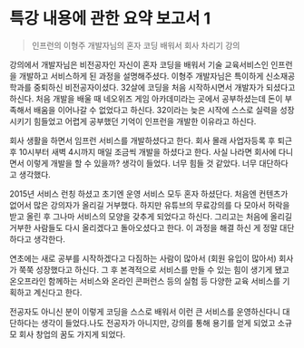 특강 내용에 관한 요약 보고서 1
=============
>인프런의 이형주 개발자님의 혼자 코딩 배워서 회사 차리기 강의

강의에서 개발자님은 비전공자인 자신이 혼자 코딩을 배워서 기술 교육서비스인 인프런을 개발하고 서비스하게 된 과정을 설명해주셨다.
이형주 개발자님은 특이하게 신소재공학과를 중퇴하신 비전공자이셨다. 32살에 코딩을 처음 시작하시면서 개발자가 되셨다고 하신다. 처음 개발을 배울 때 네오위즈 게임 아카데미라는 곳에서 공부하셨는데 돈이 부족해서 배움을 이어나갈 수 없었다고 하신다. 32이라는 늦은 시작에 스스로 실력을 성장시키기 힘들었고 어렵게 공부했던 기억이 인프런을 개발한 이유라고 하신다.

회사 생활을 하면서 임프런 서비스를 개발하셨다고 한다. 회사 몰래 사업자등록 후 퇴근 후 10시부터 새벽 4시까지 매일 조금씩 개발을 하셨다고 한다. 사실 나라면 회사에 다니면서 이렇게 개발을 할 수 있을까? 생각이 들었다. 너무 힘들 것 같았다. 너무 대단하다고 생각했다.

2015년 서비스 런칭 하셨고 초기엔 운영 서비스 모두 혼자 하셨단다. 처음엔 컨텐츠가 없어서 많은 강의자가 올리길 거부했다. 하지만 유튜브의 무료강의를 다 모아서 허락을 받고 올린 후 그나마 서비스의 모양을 갖추게 되었다고 하신다. 그리고는 처음에 올리길 거부한 사람들도 다시 올리겠다고 돌아오셨다고 한다. 이 과정을 해결 하신 게 정말 대단하다고 생각한다. 

연초에는 새로 공부를 시작하겠다고 다짐하는 사람이 많아서 (회원 유입이 많아서) 회사가 쭉쭉 성장했다고 하신다. 그 후 본격적으로 서비스를 만들 수 있는 힘이 생기게 됐고 온오프라인 함께하는 서비스와 온라인 콘퍼런스 등의 실험 등 다양한 교육 서비스를 기획하고 계신다고 한다.

전공자도 아니신 분이 이렇게 코딩을 스스로 배워서 이런 큰 서비스를 운영하신다니 대단하다는 생각이 들었다.나도 전공자가 아니지만, 강의를 통해 용기를 얻게 되었고 소규모 회사 창업의 꿈도 가지게 되었다.

